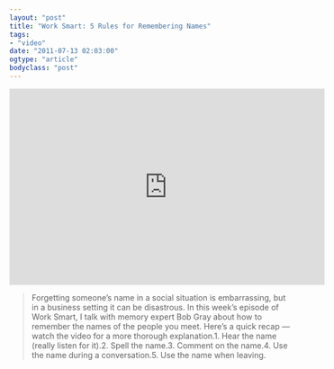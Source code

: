 ```yaml
---
layout: "post"
title: "Work Smart: 5 Rules for Remembering Names"
tags: 
- "video"
date: "2011-07-13 02:03:00"
ogtype: "article"
bodyclass: "post"
---
```


<iframe allowfullscreen="" frameborder="0" height="349" src="http://www.youtube.com/embed/-A8rssOmZDs" width="560"></iframe>

> Forgetting someone’s name in a social situation is embarrassing, but in a business setting it can be disastrous. In this week’s episode of Work Smart, I talk with memory expert Bob Gray about how to remember the names of the people you meet. Here’s a quick recap — watch the video for a more thorough explanation.1. Hear the name (really listen for it).2. Spell the name.3. Comment on the name.4. Use the name during a conversation.5. Use the name when leaving.